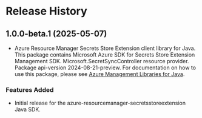 # Release History

## 1.0.0-beta.1 (2025-05-07)

- Azure Resource Manager Secrets Store Extension client library for Java. This package contains Microsoft Azure SDK for Secrets Store Extension Management SDK. Microsoft.SecretSyncController resource provider. Package api-version 2024-08-21-preview. For documentation on how to use this package, please see [Azure Management Libraries for Java](https://aka.ms/azsdk/java/mgmt).
### Features Added

- Initial release for the azure-resourcemanager-secretsstoreextension Java SDK.
